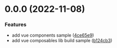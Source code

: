 # 0.0.0 (2022-11-08)


### Features

* add vue components sample ([4ce65e9](https://github.com/zzk13180/seed/commit/4ce65e9dbbc460aa84514e81f734d817bc3c9806))
* add vue composables lib build sample ([b124cb3](https://github.com/zzk13180/seed/commit/b124cb3a734a635ca47d924d942ed385df9ce226))



